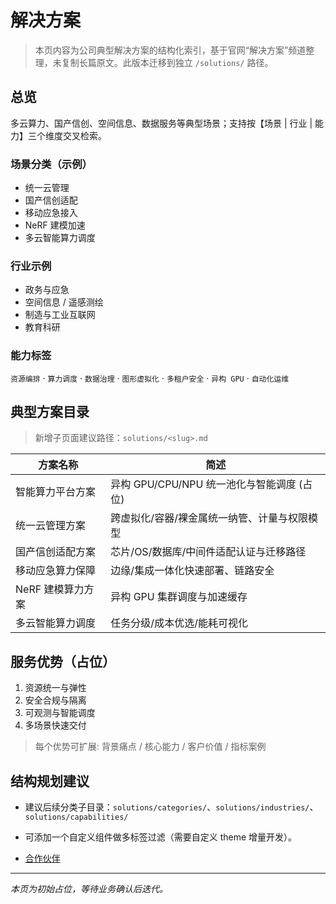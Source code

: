 # 解决方案


> 本页内容为公司典型解决方案的结构化索引，基于官网“解决方案”频道整理，未复制长篇原文。此版本迁移到独立 `/solutions/` 路径。

<SolutionsIndex />

## 总览
多云算力、国产信创、空间信息、数据服务等典型场景；支持按【场景 | 行业 | 能力】三个维度交叉检索。

### 场景分类（示例）
- 统一云管理
- 国产信创适配
- 移动应急接入
- NeRF 建模加速
- 多云智能算力调度

### 行业示例
- 政务与应急
- 空间信息 / 遥感测绘
- 制造与工业互联网
- 教育科研

### 能力标签
`资源编排` · `算力调度` · `数据治理` · `图形虚拟化` · `多租户安全` · `异构 GPU` · `自动化运维`

## 典型方案目录
> 新增子页面建议路径：`solutions/<slug>.md`

| 方案名称 | 简述 |
| -------- | ---- |
| 智能算力平台方案 | 异构 GPU/CPU/NPU 统一池化与智能调度 (占位) |
| 统一云管理方案 | 跨虚拟化/容器/裸金属统一纳管、计量与权限模型 |
| 国产信创适配方案 | 芯片/OS/数据库/中间件适配认证与迁移路径 |
| 移动应急算力保障 | 边缘/集成一体化快速部署、链路安全 |
| NeRF 建模算力方案 | 异构 GPU 集群调度与加速缓存 |
| 多云智能算力调度 | 任务分级/成本优选/能耗可视化 |

## 服务优势（占位）
1. 资源统一与弹性
2. 安全合规与隔离
3. 可观测与智能调度
4. 多场景快速交付

> 每个优势可扩展: 背景痛点 / 核心能力 / 客户价值 / 指标案例

## 结构规划建议
- 建议后续分类子目录：`solutions/categories/`、`solutions/industries/`、`solutions/capabilities/`
- 可添加一个自定义组件做多标签过滤（需要自定义 theme 增量开发）。

- [合作伙伴](/partners/index.md)

---
_本页为初始占位，等待业务确认后迭代。_
